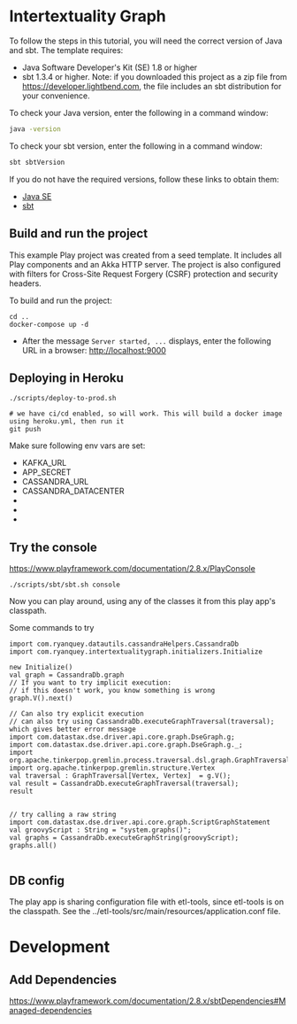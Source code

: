 # Intertextuality Graph

To follow the steps in this tutorial, you will need the correct version of Java and sbt. The template requires:

* Java Software Developer's Kit (SE) 1.8 or higher
* sbt 1.3.4 or higher. Note: if you downloaded this project as a zip file from <https://developer.lightbend.com>, the file includes an sbt distribution for your convenience.

To check your Java version, enter the following in a command window:

```bash
java -version
```

To check your sbt version, enter the following in a command window:

```bash
sbt sbtVersion
```

If you do not have the required versions, follow these links to obtain them:

* [Java SE](http://www.oracle.com/technetwork/java/javase/downloads/index.html)
* [sbt](http://www.scala-sbt.org/download.html)

## Build and run the project

This example Play project was created from a seed template. It includes all Play components and an Akka HTTP server. The project is also configured with filters for Cross-Site Request Forgery (CSRF) protection and security headers.

To build and run the project:


```
cd ..
docker-compose up -d
```
- After the message `Server started, ...` displays, enter the following URL in a browser: <http://localhost:9000>


## Deploying in Heroku
```
./scripts/deploy-to-prod.sh

# we have ci/cd enabled, so will work. This will build a docker image using heroku.yml, then run it
git push
```

Make sure following env vars are set:

- KAFKA_URL
- APP_SECRET
- CASSANDRA_URL
- CASSANDRA_DATACENTER
- 
- 
- 


## Try the console
https://www.playframework.com/documentation/2.8.x/PlayConsole

```
./scripts/sbt/sbt.sh console
```

Now you can play around, using any of the classes it from this play app's classpath.


Some commands to try
```
import com.ryanquey.datautils.cassandraHelpers.CassandraDb
import com.ryanquey.intertextualitygraph.initializers.Initialize

new Initialize()
val graph = CassandraDb.graph
// If you want to try implicit execution:
// if this doesn't work, you know something is wrong 
graph.V().next()

// Can also try explicit execution
// can also try using CassandraDb.executeGraphTraversal(traversal); which gives better error message
import com.datastax.dse.driver.api.core.graph.DseGraph.g;
import com.datastax.dse.driver.api.core.graph.DseGraph.g._;
import org.apache.tinkerpop.gremlin.process.traversal.dsl.graph.GraphTraversal
import org.apache.tinkerpop.gremlin.structure.Vertex
val traversal : GraphTraversal[Vertex, Vertex]  = g.V();
val result = CassandraDb.executeGraphTraversal(traversal);
result


// try calling a raw string
import com.datastax.dse.driver.api.core.graph.ScriptGraphStatement
val groovyScript : String = "system.graphs()";
val graphs = CassandraDb.executeGraphString(groovyScript);
graphs.all()


```

## DB config
The play app is sharing configuration file with etl-tools, since etl-tools is on the classpath. See the ../etl-tools/src/main/resources/application.conf file. 


# Development
## Add Dependencies
https://www.playframework.com/documentation/2.8.x/sbtDependencies#Managed-dependencies

